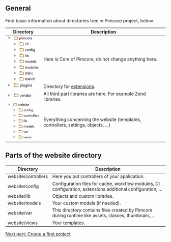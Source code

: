 ## General

Find basic information about directories tree in Pimcore project, below. 

| Directory                                            | Description                                                                          |
|------------------------------------------------------|--------------------------------------------------------------------------------------|
| ![Pimcore directory](../img/Directories_pimcore.png) | Here is Core of Pimcore, do not change anything here.                                |
| ![Plugins directory](../img/Directories_plugins.png) | Directory for [extensions](../Extending_Pimcore/Plugin_Developers_Guide/Example.md). |
| ![Vendor directory](../img/Directories_vendor.png)   | All third part libraries are here. For example Zend libraries.                       |
| ![Website directory](../img/Directories_website.png) | Everything concerning the website (templates, controllers, settings, objects, ...)   |

## Parts of the website directory

| Directory           | Description                                                                                                        |
|---------------------|--------------------------------------------------------------------------------------------------------------------|
| website/controllers | Here you put controllers of your application.                                                                      |
| website/config      | Configuration files for cache, workflow modules, DI configuration, extensions additional configuration, ...        |
| website/lib         | Objects and custom libraries.                                                                                      |
| website/models      | Your custom models (if needed).                                                                                    |
| website/var         | This directory contains files created by Pimcore during runtime like assets, classes, thumbnails, ...              |
| website/views       | Your templates.                                                                                                    |

[Next part: Create a first project](./06_Create_A_First_Project.md)